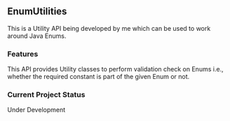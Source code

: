 ## EnumUtilities

This is a Utility API being developed by me which can be used to work around Java Enums.

### Features

This API provides Utility classes to perform validation check on Enums i.e., whether the required constant is part of the given Enum or not.

### Current Project Status

Under Development
